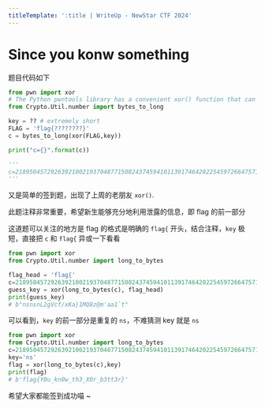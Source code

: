 ```yaml
---
titleTemplate: ':title | WriteUp - NewStar CTF 2024'
---
```


# Since you konw something

题目代码如下

```python
from pwn import xor
# The Python pwntools library has a convenient xor() function that can XOR together data of different types and lengths
from Crypto.Util.number import bytes_to_long

key = ?? # extremely short
FLAG = 'flag{????????}'
c = bytes_to_long(xor(FLAG,key))

print("c={}".format(c))

'''
c=218950457292639210021937048771508243745941011391746420225459726647571
'''
```

又是简单的签到题，出现了上周的老朋友 `xor()`.

此题注释非常重要，希望新生能够充分地利用泄露的信息，即 flag 的前一部分

这道题可以关注的地方是 flag 的格式是明确的 `flag{` 开头，结合注释，`key` 极短，直接把 `c` 和 `flag{` 异或一下看看

```python
from pwn import xor
from Crypto.Util.number import long_to_bytes

flag_head = 'flag{'
c=218950457292639210021937048771508243745941011391746420225459726647571
guess_key = xor(long_to_bytes(c), flag_head)
print(guess_key)
# b"nsnsnL2gVcf/xKa}1MQ8z@m'aa1`t"
```

可以看到，`key` 的前一部分是重复的 `ns`，不难猜测 key 就是 `ns`

```python
from pwn import xor
from Crypto.Util.number import long_to_bytes
c=218950457292639210021937048771508243745941011391746420225459726647571
key='ns'
flag = xor(long_to_bytes(c),key)
print(flag)
# b'flag{Y0u_kn0w_th3_X0r_b3tt3r}'
```

希望大家都能签到成功喵 ~
